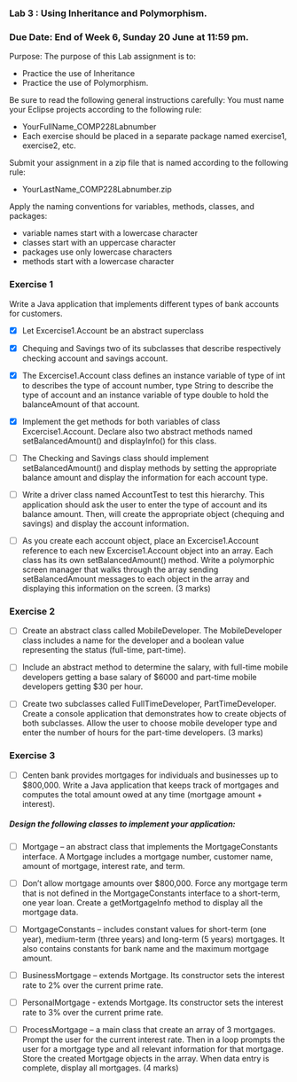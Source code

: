 ### Lab 3 : Using Inheritance and Polymorphism.
### Due Date:  End of Week 6,  Sunday 20 June at 11:59 pm.

Purpose: The purpose of this Lab assignment is to:
* Practice the use of Inheritance
* Practice the use of Polymorphism.

Be sure to read the following general instructions carefully:
You must name your Eclipse projects according to the following rule:
* YourFullName_COMP228Labnumber
* Each exercise should be placed in a separate package named exercise1, exercise2, etc.

Submit your assignment in a zip file that is named according to the following rule:
* YourLastName_COMP228Labnumber.zip

Apply the naming conventions for variables, methods, classes, and packages:
* variable names start with a lowercase character
* classes start with an uppercase character
* packages use only lowercase characters
* methods start with a lowercase character

### Exercise 1
Write a Java application that implements different types of bank accounts for customers.
- [x] Let Excercise1.Account be an abstract superclass 
  
- [x] Chequing and Savings two of its subclasses that describe respectively
  checking account and savings account.

- [x] The Excercise1.Account class defines an instance variable of type of int to describes the type of account number,
  type String to describe the type of account
  and an instance variable of type double to hold the balanceAmount of that account.

- [x] Implement the get methods for both variables of class Excercise1.Account. 
  Declare also two abstract methods named setBalancedAmount()
  and displayInfo() for this class.

- [ ] The Checking and Savings class should implement setBalancedAmount()
  and display methods by setting the appropriate balance amount
  and display the information for each account type.

- [ ] Write a driver class named AccountTest to test this hierarchy.
  This application should ask the user to enter the type of account and its balance amount. 
  Then, will create the appropriate object (chequing and savings) and display the account information.

- [ ] As you create each account object, 
  place an Excercise1.Account reference to each new Excercise1.Account object into an array. 
  Each class has its own setBalancedAmount() method. 
  Write a polymorphic screen manager that walks through the array 
  sending setBalancedAmount messages to each object in the array 
  and displaying this information on the screen. 
  (3 marks)

### Exercise 2

- [ ] Create an abstract class called MobileDeveloper. 
  The MobileDeveloper class includes a name for the developer
  and a boolean value representing the status (full-time, part-time).

- [ ] Include an abstract method to determine the salary, 
  with full-time mobile developers getting a base salary of $6000 
  and part-time mobile developers getting $30 per hour.

- [ ] Create two subclasses called FullTimeDeveloper, PartTimeDeveloper. 
  Create a console application that demonstrates how to create objects of both subclasses. 
  Allow the user to choose mobile developer type and enter the number of hours for the part-time developers.
  (3 marks)
  
### Exercise 3
- [ ] Centen bank provides mortgages for individuals and businesses up to $800,000.
  Write a Java application that keeps track of mortgages
  and computes the total amount owed at any time (mortgage amount + interest).

##### Design the following classes to implement your application:

- [ ] Mortgage – an abstract class that implements the MortgageConstants interface. 
  A Mortgage includes a mortgage number, customer name, amount of mortgage, interest rate, and term.

- [ ] Don’t allow mortgage amounts over $800,000. 
  Force any mortgage term that is not defined in the MortgageConstants interface to a short-term,
  one year loan. Create a getMortgageInfo method to display all the mortgage data.

- [ ] MortgageConstants – includes constant values for short-term (one year), medium-term (three years) and long-term (5 years) mortgages. 
  It also contains constants for bank name and the maximum mortgage amount.

- [ ] BusinessMortgage – extends Mortgage. 
  Its constructor sets the interest rate to 2% over the current prime rate.

- [ ] PersonalMortgage - extends Mortgage. 
  Its constructor sets the interest rate to 3% over the current prime rate.

- [ ] ProcessMortgage – a main class that create an array of 3 mortgages. 
  Prompt the user for the current interest rate. 
  Then in a loop prompts the user for a mortgage type and all relevant information for that mortgage. 
  Store the created Mortgage objects in the array. When data entry is complete, display all mortgages.
  (4 marks)